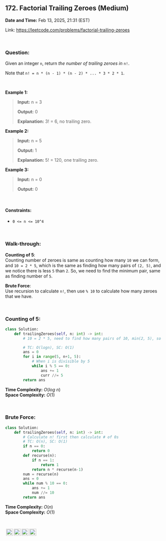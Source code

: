 ## 172. Factorial Trailing Zeroes (Medium)
**Date and Time:** Feb 13, 2025, 21:31 (EST)

Link: https://leetcode.com/problems/factorial-trailing-zeroes

<br>

### Question:
Given an integer `n`, return _the number of trailing zeroes in_ `n!`.

Note that `n! = n * (n - 1) * (n - 2) * ... * 3 * 2 * 1`.

<br>

**Example 1:**
> **Input:** n = 3
> 
> **Output:** 0
>
> **Explanation:** 3! = 6, no trailing zero.

**Example 2:**
> **Input:** n = 5
> 
> **Output:** 1
>
> **Explanation:** 5! = 120, one trailing zero.

**Example 3:**
> **Input:** n = 0
> 
> **Output:** 0

<br>

#### Constraints:
* `0 <= n <= 10^4`

<br>

### Walk-through: 
**Counting of 5**: <br>
Counting number of zeroes is same as counting how many `10` we can form, and `10 = 2 * 5`, which is the same as finding how many pairs of `(2, 5)`, and we notice there is less `5` than `2`. So, we need to find the minimum pair, same as finding number of `5`.

**Brute Force**: <br>
Use recursion to calculate `n!`, then use `% 10` to calculate how many zeroes that we have.

<br>

### Counting of 5:
```python
class Solution:
    def trailingZeroes(self, n: int) -> int:
        # 10 = 2 * 5, need to find how many pairs of 10, min(2, 5), so to find how many 5 can be divided

        # TC: O(logn), SC: O(1)
        ans = 0
        for i in range(5, n+1, 5):
            # When i is divisible by 5
            while i % 5 == 0:
                ans += 1
                curr //= 5
        return ans
```
**Time Complexity:** $O(log\ n)$ <br>
**Space Complexity:** $O(1)$

<br>

### Brute Force:
```python
class Solution:
    def trailingZeroes(self, n: int) -> int:
        # Calculate n! first then calculate # of 0s
        # TC: O(n), SC: O(1)
        if n == 0:
            return 0
        def recurse(n):
            if n == 1:
                return 1
            return n * recurse(n-1)
        num = recurse(n)
        ans = 0
        while num % 10 == 0:
            ans += 1
            num //= 10
        return ans
```
**Time Complexity:** $O(n)$ <br>
**Space Complexity:** $O(1)$

<br>

<img style="height:22px!important;margin-left:3px;vertical-align:text-bottom;" src="https://mirrors.creativecommons.org/presskit/icons/cc.svg?ref=chooser-v1" alt="CC BY-NC-SA" title="CC BY-NC-SA"><img style="height:22px!important;margin-left:3px;vertical-align:text-bottom;" src="https://mirrors.creativecommons.org/presskit/icons/by.svg?ref=chooser-v1" alt="BY: credit must be given to the creator" title="BY: credit must be given to the creator"><img style="height:22px!important;margin-left:3px;vertical-align:text-bottom;" src="https://mirrors.creativecommons.org/presskit/icons/nc.svg?ref=chooser-v1" alt="NC: Only noncommercial uses of the work are permitted" title="NC: Only noncommercial uses of the work are permitted"><img style="height:22px!important;margin-left:3px;vertical-align:text-bottom;" src="https://mirrors.creativecommons.org/presskit/icons/sa.svg?ref=chooser-v1" alt="SA: Adaptations must be shared under the same terms" title="SA: Adaptations must be shared under the same terms">